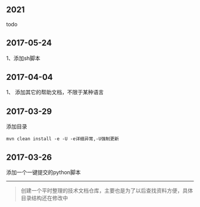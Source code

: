 
## 2021

todo

## 2017-05-24

1、添加sh脚本



## 2017-04-04

1、
添加其它的帮助文档，不限于某种语言




## 2017-03-29

添加目录

```
mvn clean install -e -U -e详细异常,-U强制更新
```





## 2017-03-26


添加一个一键提交的python脚本

---

> 创建一个平时整理的技术文档仓库，主要也是为了以后查找资料方便，具体目录结构还在修改中



